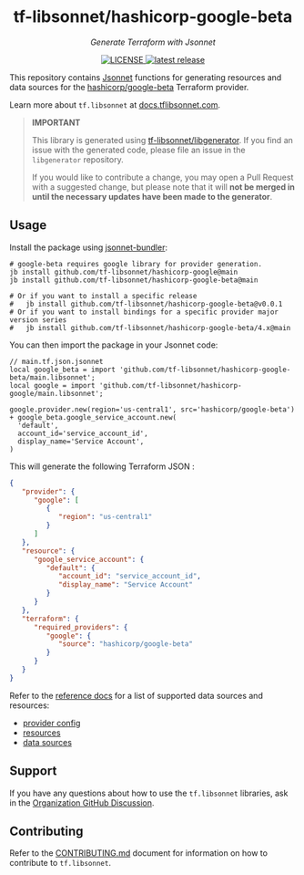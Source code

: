<h1 align="center">tf-libsonnet/hashicorp-google-beta</h1>

<p align="center">
  <em>Generate Terraform with Jsonnet</em>
</p>

<p align="center">
  <a href="https://github.com/tf-libsonnet/hashicorp-google-beta/blob/main/LICENSE">
    <img alt="LICENSE" src="https://img.shields.io/github/license/tf-libsonnet/hashicorp-google-beta?style=for-the-badge">
  </a>
  <a href="https://github.com/tf-libsonnet/hashicorp-google-beta/releases/latest">
    <img alt="latest release" src="https://img.shields.io/github/v/release/tf-libsonnet/hashicorp-google-beta?style=for-the-badge">
  </a>
</p>

This repository contains [Jsonnet](https://jsonnet.org/) functions for generating resources and data sources for the
[hashicorp/google-beta](https://registry.terraform.io/providers/hashicorp/google-beta) Terraform provider.

Learn more about `tf.libsonnet` at [docs.tflibsonnet.com](https://docs.tflibsonnet.com/docs).

> **IMPORTANT**
>
> This library is generated using [tf-libsonnet/libgenerator](https://github.com/tf-libsonnet/libgenerator). If you find
> an issue with the generated code, please file an issue in the `libgenerator` repository.
>
> If you would like to contribute a change, you may open a Pull Request with a suggested change, but please note that it
> will **not be merged in until the necessary updates have been made to the generator**.

## Usage

Install the package using [jsonnet-bundler](https://github.com/jsonnet-bundler/jsonnet-bundler):

```
# google-beta requires google library for provider generation.
jb install github.com/tf-libsonnet/hashicorp-google@main
jb install github.com/tf-libsonnet/hashicorp-google-beta@main

# Or if you want to install a specific release
#   jb install github.com/tf-libsonnet/hashicorp-google-beta@v0.0.1
# Or if you want to install bindings for a specific provider major version series
#   jb install github.com/tf-libsonnet/hashicorp-google-beta/4.x@main
```

You can then import the package in your Jsonnet code:

```jsonnet
// main.tf.json.jsonnet
local google_beta = import 'github.com/tf-libsonnet/hashicorp-google-beta/main.libsonnet';
local google = import 'github.com/tf-libsonnet/hashicorp-google/main.libsonnet';

google.provider.new(region='us-central1', src='hashicorp/google-beta')
+ google_beta.google_service_account.new(
  'default',
  account_id='service_account_id',
  display_name='Service Account',
)
```

This will generate the following Terraform JSON :

```json
{
   "provider": {
      "google": [
         {
            "region": "us-central1"
         }
      ]
   },
   "resource": {
      "google_service_account": {
         "default": {
            "account_id": "service_account_id",
            "display_name": "Service Account"
         }
      }
   },
   "terraform": {
      "required_providers": {
         "google": {
            "source": "hashicorp/google-beta"
         }
      }
   }
}
```

Refer to the [reference docs](/docs/4.x/README.md) for a list of supported data sources and resources:

- [provider config](/docs/4.x/provider.md)
- [resources](/docs/4.x/README.md)
- [data sources](/docs/4.x/data/index.md)


## Support

If you have any questions about how to use the `tf.libsonnet` libraries, ask in the [Organization GitHub
Discussion](https://github.com/orgs/tf-libsonnet/discussions).


## Contributing

Refer to the [CONTRIBUTING.md](/CONTRIBUTING.md) document for information on how to contribute to `tf.libsonnet`.
